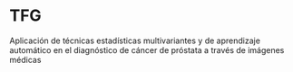 # TFG
Aplicación de técnicas estadísticas multivariantes y de aprendizaje automático en el diagnóstico de cáncer de próstata a través de imágenes médicas
